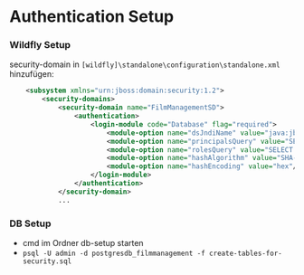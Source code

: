 # Authentication Setup

### Wildfly Setup

security-domain in `[wildfly]\standalone\configuration\standalone.xml` hinzufügen:
```xml
    <subsystem xmlns="urn:jboss:domain:security:1.2">
        <security-domains>
            <security-domain name="FilmManagementSD">
                <authentication>
                    <login-module code="Database" flag="required">
                        <module-option name="dsJndiName" value="java:jboss/datasources/FilmManagementDS"/>
                        <module-option name="principalsQuery" value="SELECT password AS Password FROM t_user WHERE username = ?"/>
                        <module-option name="rolesQuery" value="SELECT r.rolename, 'Roles' AS Roles FROM t_user u INNER JOIN t_user_role ur ON u.userid = ur.userid INNER JOIN t_role r ON ur.roleid = r.roleid WHERE u.username = ?"/>
                        <module-option name="hashAlgorithm" value="SHA-512"/>
                        <module-option name="hashEncoding" value="hex"/>
                    </login-module>
                </authentication>
            </security-domain>
            ...
```

### DB Setup

- cmd im Ordner db-setup starten
- `psql -U admin -d postgresdb_filmmanagement -f create-tables-for-security.sql`